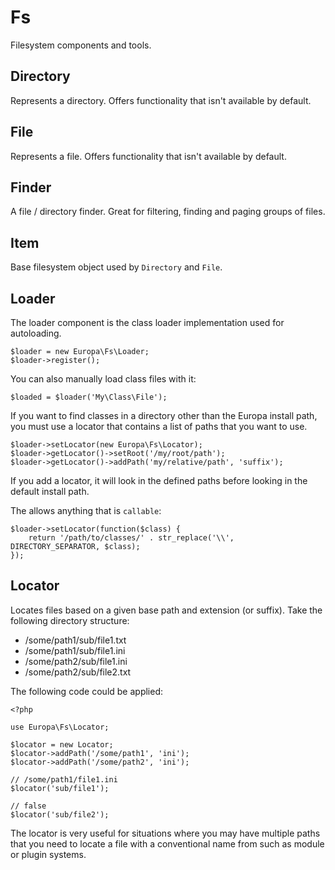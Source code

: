 Fs
==

Filesystem components and tools.

Directory
---------

Represents a directory. Offers functionality that isn't available by default.

File
----

Represents a file. Offers functionality that isn't available by default.

Finder
------

A file / directory finder. Great for filtering, finding and paging groups of files.

Item
----

Base filesystem object used by `Directory` and `File`.

Loader
------

The loader component is the class loader implementation used for autoloading.

    $loader = new Europa\Fs\Loader;
    $loader->register();

You can also manually load class files with it:

    $loaded = $loader('My\Class\File');

If you want to find classes in a directory other than the Europa install path, you must use a locator  that contains a list of paths that you want to use.

    $loader->setLocator(new Europa\Fs\Locator);
    $loader->getLocator()->setRoot('/my/root/path');
    $loader->getLocator()->addPath('my/relative/path', 'suffix');

If you add a locator, it will look in the defined paths before looking in the default install path.

The allows anything that is `callable`:

    $loader->setLocator(function($class) {
        return '/path/to/classes/' . str_replace('\\', DIRECTORY_SEPARATOR, $class);
    });

Locator
-------

Locates files based on a given base path and extension (or suffix). Take the following directory structure:

- /some/path1/sub/file1.txt
- /some/path1/sub/file1.ini
- /some/path2/sub/file1.ini
- /some/path2/sub/file2.txt

The following code could be applied:

    <?php

    use Europa\Fs\Locator;

    $locator = new Locator;
    $locator->addPath('/some/path1', 'ini');
    $locator->addPath('/some/path2', 'ini');

    // /some/path1/file1.ini
    $locator('sub/file1');

    // false
    $locator('sub/file2');

The locator is very useful for situations where you may have multiple paths that you need to locate a file with a conventional name from such as module or plugin systems.
